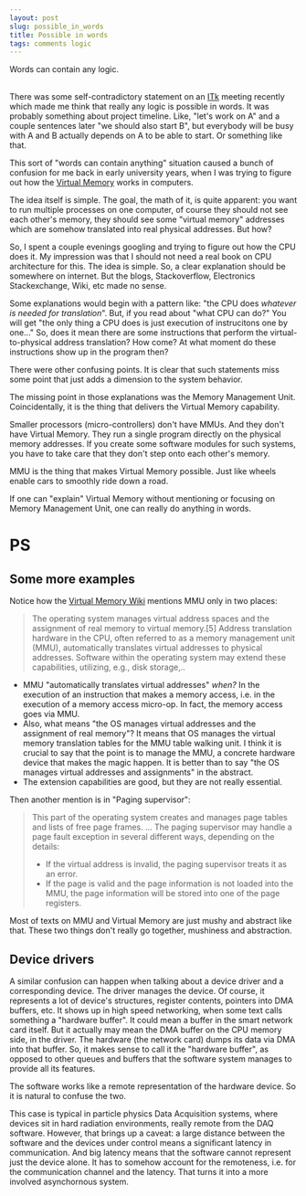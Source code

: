 ```yaml
---
layout: post
slug: possible_in_words
title: Possible in words
tags: comments logic
---
```


<summary>
Words can contain any logic.
</summary>

<!--more-->
<br>


There was some self-contradictory statement
on an [ITk](https://cerncourier.com/a/a-new-atlas-for-the-high-luminosity-era/) meeting recently
which made me think that really any logic is possible in words.
It was probably something about project timeline.
Like, "let's work on A" and a couple sentences later "we should also start B",
but everybody will be busy with A and B actually depends on A to be able to start.
Or something like that.

This sort of "words can contain anything" situation
caused a bunch of confusion for me back in early university years,
when I was trying to figure out how the [Virtual Memory](https://en.wikipedia.org/wiki/Virtual_memory) works in computers.

The idea itself is simple. The goal, the math of it, is quite apparent:
you want to run multiple processes on one computer,
of course they should not see each other's memory,
they should see some "virtual memory" addresses which are somehow translated into real physical addresses.
But how?

So, I spent a couple evenings googling and trying to figure out how the CPU does it.
My impression was that I should not need a real book on CPU architecture for this.
The idea is simple. So, a clear explanation should be somewhere on internet.
But the blogs, Stackoverflow, Electronics Stackexchange, Wiki, etc made no sense.

Some explanations would begin with a pattern like:
"the CPU does _whatever is needed for translation_".
But, if you read about "what CPU can do?"
You will get "the only thing a CPU does is just execution of instrucitons one by one..."
So, does it mean there are some instructions that perform the virtual-to-physical address translation?
How come? At what moment do these instructions show up in the program then?

There were other confusing points.
It is clear that such statements miss some point that just adds a dimension to the system behavior.

The missing point in those explanations was the Memory Management Unit.
Coincidentally, it is the thing that delivers the Virtual Memory capability.

Smaller processors (micro-controllers) don't have MMUs.
And they don't have Virtual Memory.
They run a single program directly on the physical memory addresses.
If you create some software modules for such systems,
you have to take care that they don't step onto each other's memory.

MMU is the thing that makes Virtual Memory possible.
Just like wheels enable cars to smoothly ride down a road.

If one can "explain" Virtual Memory
without mentioning or focusing on Memory Management Unit,
one can really do anything in words.


# PS

## Some more examples

Notice how the [Virtual Memory Wiki](https://en.wikipedia.org/wiki/Virtual_memory) mentions MMU only in two places:
> The operating system manages virtual address spaces and the assignment of real memory to virtual memory.[5]
> Address translation hardware in the CPU, often referred to as a memory management unit (MMU),
> automatically translates virtual addresses to physical addresses.
> Software within the operating system may extend these capabilities, utilizing, e.g., disk storage,..

* MMU "automatically translates virtual addresses" _when?_
In the execution of an instruction that makes a memory access,
i.e. in the execution of a memory access micro-op.
In fact, the memory access goes via MMU.
* Also, what means "the OS manages virtual addresses and the assignment of real memory"?
It means that OS manages the virtual memory translation tables for the MMU table walking unit.
I think it is crucial to say that the point is to manage the MMU, a concrete hardware device that makes the magic happen.
It is better than to say "the OS manages virtual addresses and assignments" in the abstract.
* The extension capabilities are good, but they are not really essential.

Then another mention is in "Paging supervisor":
> This part of the operating system creates and manages page tables and lists of free page frames.
> ...
> The paging supervisor may handle a page fault exception in several different ways, depending on the details:
> * If the virtual address is invalid, the paging supervisor treats it as an error.
> * If the page is valid and the page information is not loaded into the MMU,
> the page information will be stored into one of the page registers.

Most of texts on MMU and Virtual Memory are just mushy and abstract like that.
These two things don't really go together, mushiness and abstraction.


## Device drivers

A similar confusion can happen when talking about a device driver and a corresponding device.
The driver manages the device.
Of course, it represents a lot of device's structures,
register contents, pointers into DMA buffers, etc.
It shows up in high speed networking, when some text calls something a "hardware buffer".
It could mean a buffer in the smart network card itself.
But it actually may mean the DMA buffer on the CPU memory side, in the driver.
The hardware (the network card) dumps its data via DMA into that buffer.
So, it makes sense to call it the "hardware buffer",
as opposed to other queues and buffers that the software system manages
to provide all its features.

The software works like a remote representation of the hardware device.
So it is natural to confuse the two.

This case is typical in particle physics Data Acquisition systems,
where devices sit in hard radiation environments, really remote from the DAQ software.
However, that brings up a caveat:
a large distance between the software and the devices under control
means a significant latency in communication.
And big latency means that the software cannot represent just the device alone.
It has to somehow account for the remoteness,
i.e. for the communication channel and the latency.
That turns it into a more involved asynchornous system.

